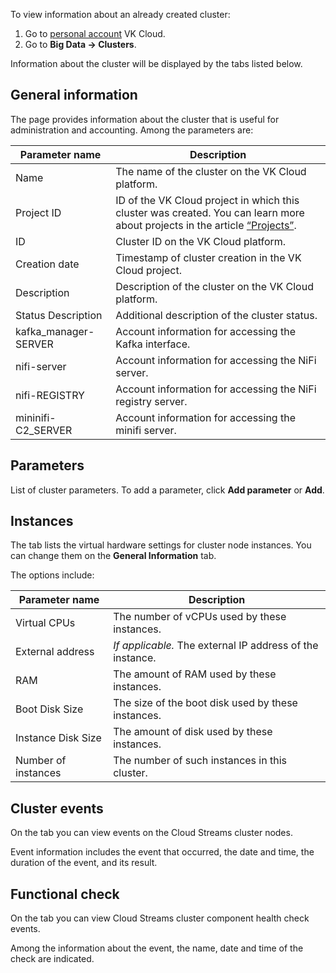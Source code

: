 To view information about an already created cluster:

1. Go to [personal account](https://mcs.mail.ru/app/en) VK Cloud.
2. Go to **Big Data → Clusters**.

Information about the cluster will be displayed by the tabs listed below.

## General information

The page provides information about the cluster that is useful for administration and accounting. Among the parameters are:

| Parameter name | Description |
| --- | --- |
| Name | The name of the cluster on the VK Cloud platform. |
| Project ID | ID of the VK Cloud project in which this cluster was created. You can learn more about projects in the article [“Projects”](/en/base/account/concepts/projects/). |
| ID | Cluster ID on the VK Cloud platform. |
| Creation date | Timestamp of cluster creation in the VK Cloud project. |
| Description | Description of the cluster on the VK Cloud platform. |
| Status Description | Additional description of the cluster status. |
| kafka_manager-SERVER | Account information for accessing the Kafka interface. |
| nifi-server | Account information for accessing the NiFi server. |
| nifi-REGISTRY | Account information for accessing the NiFi registry server. |
| mininifi-C2_SERVER | Account information for accessing the minifi server. |

## Parameters

List of cluster parameters. To add a parameter, click **Add parameter** or **Add**.

## Instances

The tab lists the virtual hardware settings for cluster node instances. You can change them on the **General Information** tab.

The options include:

| Parameter name | Description |
| --- | --- |
| Virtual CPUs | The number of vCPUs used by these instances. |
| External address | *If applicable.* The external IP address of the instance. |
| RAM | The amount of RAM used by these instances. |
| Boot Disk Size | The size of the boot disk used by these instances. |
| Instance Disk Size | The amount of disk used by these instances. |
| Number of instances | The number of such instances in this cluster. |

## Cluster events

On the tab you can view events on the Cloud Streams cluster nodes.

Event information includes the event that occurred, the date and time, the duration of the event, and its result.

## Functional check

On the tab you can view Cloud Streams cluster component health check events.

Among the information about the event, the name, date and time of the check are indicated.
